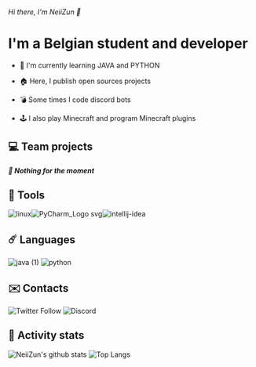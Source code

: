 ###### Hi there, I'm NeiiZun 👋

# I'm a Belgian student and developer

* 🎈 I'm currently learning JAVA and PYTHON
* 🏠 Here, I publish open sources projects

* 💣 Some times I code discord bots

* 🕹 I also play Minecraft and program Minecraft plugins



## 💻 Team projects

##### 🧶 Nothing for the moment 



## 🧵 Tools

![linux](https://user-images.githubusercontent.com/49725253/89103932-db7c9c80-d415-11ea-89f9-d50d387204ae.png)![PyCharm_Logo svg](https://user-images.githubusercontent.com/49725253/89103933-dc153300-d415-11ea-8edd-77f114799102.png)![intellij-idea](https://user-images.githubusercontent.com/49725253/89103936-dcadc980-d415-11ea-83b7-b7d61050c2d6.png)



## ☄️ Languages

![java (1)](https://user-images.githubusercontent.com/49725253/89103931-db7c9c80-d415-11ea-9446-4f50238165f0.png) ![python](https://user-images.githubusercontent.com/49725253/89103934-dc153300-d415-11ea-8ea5-3251ebb0f96c.png)



## ✉️ Contacts

<img alt="Twitter Follow" src="https://img.shields.io/twitter/follow/NeiiZun?color=%231DA1F2&logo=twitter&style=for-the-badge"> <img alt="Discord" src="https://img.shields.io/badge/DISCORD-NeiiZun%236666-%237289DA?style=for-the-badge&logo=discord">



## 🌟 Activity stats

![NeiiZun's github stats](https://github-readme-stats.vercel.app/api?username=NeiiZun&show_icons=true) ![Top Langs](https://github-readme-stats.vercel.app/api/top-langs/?username=NeiiZun&layout=compact)
